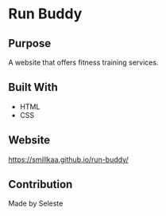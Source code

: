 # Run Buddy

## Purpose
A website that offers fitness training services.

## Built With
* HTML
* CSS

## Website
https://smillkaa.github.io/run-buddy/

## Contribution
Made by Seleste

